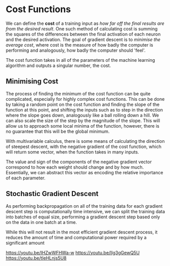 # Cost Functions
We can define the **cost** of a training input as *how far off the final results are from the desired result*. One such method of calculating cost is summing the squares of the differences between the final activation of each neuron and the desired activation. The goal of gradient descent is to *minimise the average cost*, where cost is the measure of how badly the computer is performing and analogously, how badly the computer should 'feel'. 

The cost function takes in all of the parameters of the machine learning algorithm and outputs a singular number, the cost.

## Minimising Cost
The process of finding the minimum of the cost function can be quite complicated, especially for highly complex cost functions. This can be done by taking a random point on the cost function and finding the slope of the function at this point, and shifting the inputs such as to step in the direction where the slope goes down, analogously like a ball rolling down a hill. We can also scale the size of the step by the magnitude of the slope. This will allow us to approach some local minima of the function, however, there is no guarantee that this will be the global minimum. 

With multivariable calculus, there is some means of calculating the direction of steepest descent, with the negative gradient of the cost function, which will return some vector, when the function takes in many inputs.

The value and sign of the components of the negative gradient vector correspond to how each weight should change and by how much. Essentially, we can abstract this vector as encoding the relative importance of each parameter.

## Stochastic Gradient Descent
As performing backpropagation on all of the training data for each gradient descent step is computationally time intensive, we can split the training data into batches of equal size, performing a gradient descent step based only on the data in one batch at a time. 

While this will not result in the most efficient gradient descent process, it reduces the amount of time and computational power required by a significant amount

https://youtu.be/IHZwWFHWa-w
https://youtu.be/Ilg3gGewQ5U
https://youtu.be/tIeHLnjs5U8
